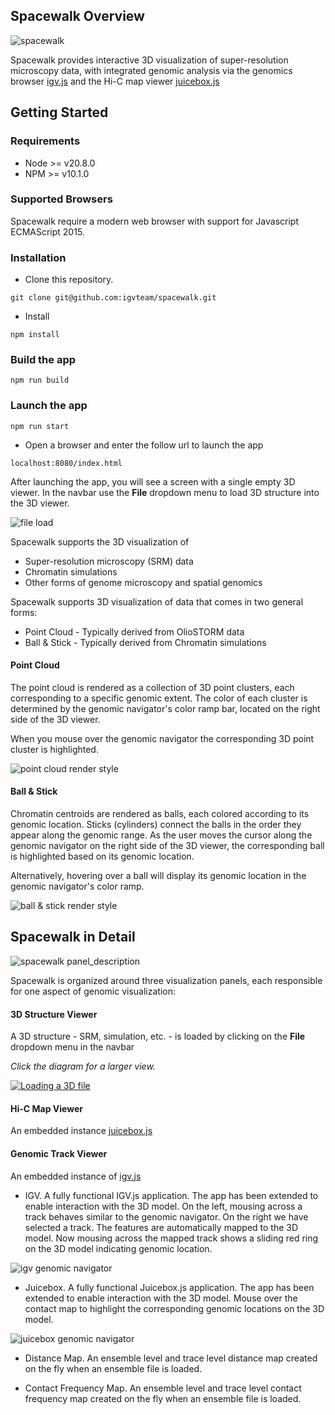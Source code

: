 ## Spacewalk Overview

![spacewalk](readme_img/spacewalk-screenshot.png)

Spacewalk provides interactive 3D visualization of super-resolution microscopy data, 
with integrated genomic analysis via the genomics browser [igv.js](https://github.com/igvteam/igv.js) 
and the Hi-C map viewer [juicebox.js](https://github.com/igvteam/juicebox.js)

## Getting Started

### Requirements
- Node >= v20.8.0
- NPM >= v10.1.0

### Supported Browsers

Spacewalk require a modern web browser with support for Javascript ECMAScript 2015.

### Installation
* Clone this repository.
````
git clone git@github.com:igvteam/spacewalk.git
````
* Install
````
npm install
````
### Build the app
````
npm run build
````
### Launch the app
````
npm run start
````
* Open a browser and enter the follow url to launch the app
````
localhost:8080/index.html
````

After launching the app, you will see a screen with a single empty 3D viewer. In the navbar use the **File** dropdown menu to load 3D structure into the 3D viewer.

![file load](readme_img/spacewalk-file-load.png)

Spacewalk supports the 3D visualization of
- Super-resolution microscopy (SRM) data
- Chromatin simulations
- Other forms of genome microscopy and spatial genomics

Spacewalk supports 3D visualization of data that comes in two general forms:
- Point Cloud - Typically derived from OlioSTORM data
- Ball & Stick - Typically derived from Chromatin simulations

#### Point Cloud
The point cloud is rendered as a collection of 3D point clusters, each corresponding to a specific genomic extent.
The color of each cluster is determined by the genomic navigator's color ramp bar, located on the right side of the 3D viewer.

When you mouse over the genomic navigator the corresponding 3D point cluster is highlighted.

![point cloud render style](readme_img/render-style-point-cloud.png)

#### Ball & Stick
Chromatin centroids are rendered as balls, each colored according to its genomic location.
Sticks (cylinders) connect the balls in the order they appear along the genomic range.
As the user moves the cursor along the genomic navigator on the right side of the 3D viewer,
the corresponding ball is highlighted based on its genomic location.

Alternatively, hovering over a ball will display its genomic location in the genomic navigator's
color ramp.

![ball & stick render style](readme_img/render-style-ball-stick.png)

## Spacewalk in Detail

![spacewalk panel_description](readme_img/spacewalk-panel-description.png)

Spacewalk is organized around three visualization panels, each responsible for one aspect of genomic visualization:
#### 3D Structure Viewer
A 3D structure - SRM, simulation, etc. - is loaded by clicking on the **File** dropdown menu in the navbar

_Click the diagram for a larger view._

<a href="readme_img/sw-load-3d-file.png" target="_blank"><img src="readme_img/sw-load-3d-file-thumb.jpg" alt="Loading a 3D file" style="width:auto;"/></a>

#### Hi-C Map Viewer
An embedded instance [juicebox.js](https://github.com/igvteam/juicebox.js)
#### Genomic Track Viewer
An embedded instance of [igv.js](https://github.com/igvteam/igv.js)


- IGV. A fully functional IGV.js application. The app has been extended to enable interaction with the 3D model.
On the left, mousing across a track behaves similar to the genomic navigator. On the right we have selected a track. The
features are automatically mapped to the 3D model. Now mousing across the mapped track shows a sliding red ring on the 3D
model indicating genomic location.

![igv genomic navigator](readme_img/spacewalk-igv-genomic-navigation.png)

- Juicebox. A fully functional Juicebox.js application. The app has been extended to enable interaction with the 3D model.
Mouse over the contact map to highlight the corresponding genomic locations on the 3D model.

![juicebox genomic navigator](readme_img/spacewalk-juicebox-genomic-navigation.png)

- Distance Map. An ensemble level and trace level distance map created on the fly when an ensemble file is loaded.

- Contact Frequency Map. An ensemble level and trace level contact frequency map created on the fly when an ensemble file is loaded.


